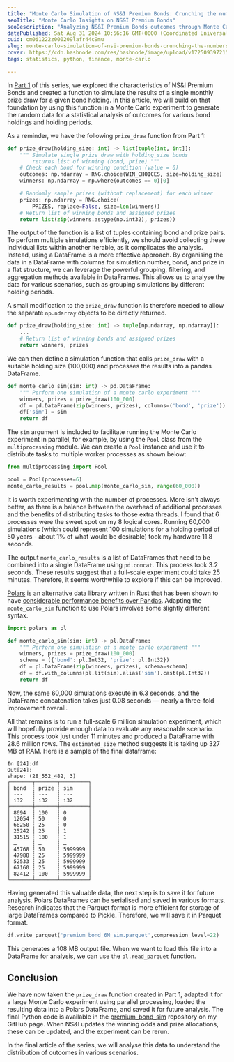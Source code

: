 ```yaml
---
title: "Monte Carlo Simulation of NS&I Premium Bonds: Crunching the numbers"
seoTitle: "Monte Carlo Insights on NS&I Premium Bonds"
seoDescription: "Analyzing NS&I Premium Bonds outcomes through Monte Carlo Simulation using efficient parallel processing and data handling"
datePublished: Sat Aug 31 2024 10:56:16 GMT+0000 (Coordinated Universal Time)
cuid: cm0i1222z000209lafr44c9mu
slug: monte-carlo-simulation-of-nsi-premium-bonds-crunching-the-numbers
cover: https://cdn.hashnode.com/res/hashnode/image/upload/v1725093972151/f86bb13f-d37f-4d2f-bab9-fb2cd2583ff2.png
tags: statistics, python, finance, monte-carlo

---
```


In [Part 1](https://randomforest.hashnode.dev/applying-monte-carlo-simulation-methods-to-nsi-premium-bonds) of this series, we explored the characteristics of NS&I Premium Bonds and created a function to simulate the results of a single monthly prize draw for a given bond holding. In this article, we will build on that foundation by using this function in a Monte Carlo experiment to generate the random data for a statistical analysis of outcomes for various bond holdings and holding periods.

As a reminder, we have the following `prize_draw` function from Part 1:

```python
def prize_draw(holding_size: int) -> list[tuple[int, int]]:
    """ Simulate single prize draw with holding_size bonds
        returns list of winning (bond, prize) """
    # Check each bond for winning condition (value = 0)
    outcomes: np.ndarray = RNG.choice(WIN_CHOICES, size=holding_size)
    winners: np.ndarray = np.where(outcomes == 0)[0]

    # Randomly sample prizes (without replacement) for each winner
    prizes: np.ndarray = RNG.choice(
        PRIZES, replace=False, size=len(winners))
    # Return list of winning bonds and assigned prizes
    return list(zip(winners.astype(np.int32), prizes))
```

The output of the function is a list of tuples containing bond and prize pairs. To perform multiple simulations efficiently, we should avoid collecting these individual lists within another iterable, as it complicates the analysis. Instead, using a DataFrame is a more effective approach. By organising the data in a DataFrame with columns for simulation number, bond, and prize in a flat structure, we can leverage the powerful grouping, filtering, and aggregation methods available in DataFrames. This allows us to analyse the data for various scenarios, such as grouping simulations by different holding periods.

A small modification to the `prize_draw` function is therefore needed to allow the separate `np.ndarray` objects to be directly returned.

```python
def prize_draw(holding_size: int) -> tuple[np.ndarray, np.ndarray]]:
    ...
    # Return list of winning bonds and assigned prizes
    return winners, prizes
```

We can then define a simulation function that calls `prize_draw` with a suitable holding size (100,000) and processes the results into a pandas DataFrame.

```python
def monte_carlo_sim(sim: int) -> pd.DataFrame:
    """ Perform one simulation of a monte carlo experiment """
    winners, prizes = prize_draw(100_000)
    df = pd.DataFrame(zip(winners, prizes), columns=('bond', 'prize'))
    df['sim'] = sim
    return df
```

The `sim` argument is included to facilitate running the Monte Carlo experiment in parallel, for example, by using the `Pool` class from the `multiprocessing` module. We can create a `Pool` instance and use it to distribute tasks to multiple worker processes as shown below:

```python
from multiprocessing import Pool

pool = Pool(processes=6)
monte_carlo_results = pool.map(monte_carlo_sim, range(60_000))
```

It is worth experimenting with the number of processes. More isn't always better, as there is a balance between the overhead of additional processes and the benefits of distributing tasks to those extra threads. I found that 6 processes were the sweet spot on my 8 logical cores. Running 60,000 simulations (which could represent 100 simulations for a holding period of 50 years - about 1% of what would be desirable) took my hardware 11.8 seconds.

The output `monte_carlo_results` is a list of DataFrames that need to be combined into a single DataFrame using `pd.concat`. This process took 3.2 seconds. These results suggest that a full-scale experiment could take 25 minutes. Therefore, it seems worthwhile to explore if this can be improved.

[Polars](https://pola-rs.github.io/polars/) is an alternative data library written in Rust that has been shown to have [considerable performance benefits over Pandas](https://www.linkedin.com/pulse/polars-vs-pandas-benchmarking-performances-beyond-l6svf). Adapting the `monte_carlo_sim` function to use Polars involves some slightly different syntax.

```python
import polars as pl

def monte_carlo_sim(sim: int) -> pl.DataFrame:
    """ Perform one simulation of a monte carlo experiment """
    winners, prizes = prize_draw(100_000)
    schema = ({'bond': pl.Int32, 'prize': pl.Int32})
    df = pl.DataFrame(zip(winners, prizes), schema=schema)
    df = df.with_columns(pl.lit(sim).alias('sim').cast(pl.Int32))
    return df
```

Now, the same 60,000 simulations execute in 6.3 seconds, and the DataFrame concatenation takes just 0.08 seconds — nearly a three-fold improvement overall.

All that remains is to run a full-scale 6 million simulation experiment, which will hopefully provide enough data to evaluate any reasonable scenario. This process took just under 11 minutes and produced a DataFrame with 28.6 million rows. The `estimated_size` method suggests it is taking up 327 MB of RAM. Here is a sample of the final dataframe:

```python-repl
In [24]:df
Out[24]: 
shape: (28_552_482, 3)
┌───────┬───────┬─────────┐
│ bond  ┆ prize ┆ sim     │
│ ---   ┆ ---   ┆ ---     │
│ i32   ┆ i32   ┆ i32     │
╞═══════╪═══════╪═════════╡
│ 8694  ┆ 100   ┆ 0       │
│ 12054 ┆ 50    ┆ 0       │
│ 68250 ┆ 25    ┆ 0       │
│ 25242 ┆ 25    ┆ 1       │
│ 31515 ┆ 100   ┆ 1       │
│ …     ┆ …     ┆ …       │
│ 45768 ┆ 50    ┆ 5999999 │
│ 47988 ┆ 25    ┆ 5999999 │
│ 52533 ┆ 25    ┆ 5999999 │
│ 67160 ┆ 25    ┆ 5999999 │
│ 82412 ┆ 100   ┆ 5999999 │
└───────┴───────┴─────────┘
```

Having generated this valuable data, the next step is to save it for future analysis. Polars DataFrames can be serialised and saved in various formats. Research indicates that the Parquet format is more efficient for storage of large DataFrames compared to Pickle. Therefore, we will save it in Parquet format.

```python
df.write_parquet('premium_bond_6M_sim.parquet',compression_level=22)
```

This generates a 108 MB output file. When we want to load this file into a DataFrame for analysis, we can use the `pl.read_parquet` function.

## Conclusion

We have now taken the `prize_draw` function created in Part 1, adapted it for a large Monte Carlo experiment using parallel processing, loaded the resulting data into a Polars DataFrame, and saved it for future analysis. The final Python code is available in the [premium\_bond\_sim](https://github.com/JasonShiers/premium_bond_sim) repository on my GitHub page. When NS&I updates the winning odds and prize allocations, these can be updated, and the experiment can be rerun.

In the final article of the series, we will analyse this data to understand the distribution of outcomes in various scenarios.